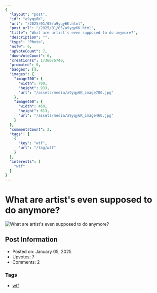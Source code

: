 ```yaml
---
{
  "layout": "post",
  "id": "a9yqy6K",
  "url": "/2025/01/05/a9yqy6K.html",
  "post_url": "/2025/01/05/a9yqy6K.html",
  "title": "What are artist's even supposed to do anymore?",
  "description": "",
  "type": "Photo",
  "nsfw": 0,
  "upVoteCount": 7,
  "downVoteCount": 6,
  "creationTs": 1736076740,
  "promoted": 0,
  "badges": [],
  "images": {
    "image700": {
      "width": 700,
      "height": 933,
      "url": "/assets/media/a9yqy6K_image700.jpg"
    },
    "image460": {
      "width": 460,
      "height": 613,
      "url": "/assets/media/a9yqy6K_image460.jpg"
    }
  },
  "commentsCount": 2,
  "tags": [
    {
      "key": "wtf",
      "url": "/tag/wtf"
    }
  ],
  "interests": [
    "wtf"
  ]
}
---
```


# What are artist's even supposed to do anymore?

![What are artist's even supposed to do anymore?](/assets/media/a9yqy6K_image700.jpg)

## Post Information

- Posted on: January 05, 2025
- Upvotes: 7
- Comments: 2

### Tags

- [wtf](/tag/wtf)
